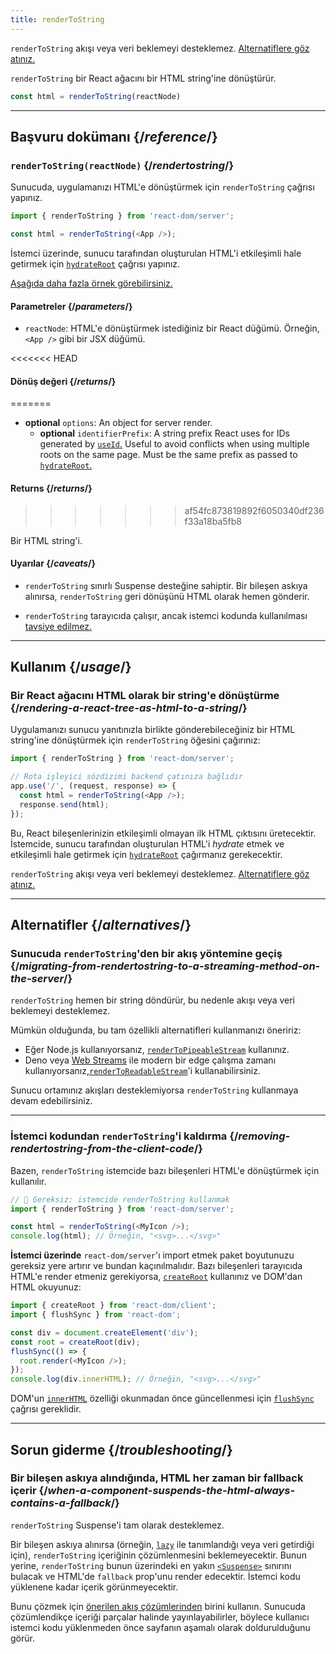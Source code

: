 ```yaml
---
title: renderToString
---
```


<Pitfall>

`renderToString` akışı veya veri beklemeyi desteklemez. [Alternatiflere göz atınız.](#alternatives)

</Pitfall>

<Intro>

`renderToString` bir React ağacını bir HTML string'ine dönüştürür.

```js
const html = renderToString(reactNode)
```

</Intro>

<InlineToc />

---

## Başvuru dokümanı {/*reference*/}

### `renderToString(reactNode)` {/*rendertostring*/}

Sunucuda, uygulamanızı HTML'e dönüştürmek için `renderToString` çağrısı yapınız.

```js
import { renderToString } from 'react-dom/server';

const html = renderToString(<App />);
```

İstemci üzerinde, sunucu tarafından oluşturulan HTML'i etkileşimli hale getirmek için [`hydrateRoot`](/reference/react-dom/client/hydrateRoot) çağrısı yapınız.

[Aşağıda daha fazla örnek görebilirsiniz.](#usage)

#### Parametreler {/*parameters*/}

* `reactNode`: HTML'e dönüştürmek istediğiniz bir React düğümü. Örneğin, `<App />` gibi bir JSX düğümü.

<<<<<<< HEAD
#### Dönüş değeri {/*returns*/}
=======
* **optional** `options`: An object for server render.
  * **optional** `identifierPrefix`: A string prefix React uses for IDs generated by [`useId`.](/reference/react/useId) Useful to avoid conflicts when using multiple roots on the same page. Must be the same prefix as passed to [`hydrateRoot`.](/reference/react-dom/client/hydrateRoot#parameters)

#### Returns {/*returns*/}
>>>>>>> af54fc873819892f6050340df236f33a18ba5fb8

Bir HTML string'i.

#### Uyarılar {/*caveats*/}

* `renderToString` sınırlı Suspense desteğine sahiptir. Bir bileşen askıya alınırsa, `renderToString` geri dönüşünü HTML olarak hemen gönderir.

* `renderToString` tarayıcıda çalışır, ancak istemci kodunda kullanılması [tavsiye edilmez.](#removing-rendertostring-from-the-client-code)

---

## Kullanım {/*usage*/}

### Bir React ağacını HTML olarak bir string'e dönüştürme {/*rendering-a-react-tree-as-html-to-a-string*/}

Uygulamanızı sunucu yanıtınızla birlikte gönderebileceğiniz bir HTML string'ine dönüştürmek için `renderToString` öğesini çağırınız:

```js {5-6}
import { renderToString } from 'react-dom/server';

// Rota işleyici sözdizimi backend çatınıza bağlıdır
app.use('/', (request, response) => {
  const html = renderToString(<App />);
  response.send(html);
});
```

Bu, React bileşenlerinizin etkileşimli olmayan ilk HTML çıktısını üretecektir. İstemcide, sunucu tarafından oluşturulan HTML'i *hydrate* etmek ve etkileşimli hale getirmek için [`hydrateRoot`](/reference/react-dom/client/hydrateRoot) çağırmanız gerekecektir.


<Pitfall>

`renderToString` akışı veya veri beklemeyi desteklemez. [Alternatiflere göz atınız.](#alternatives)

</Pitfall>

---

## Alternatifler {/*alternatives*/}

### Sunucuda `renderToString`'den bir akış yöntemine geçiş {/*migrating-from-rendertostring-to-a-streaming-method-on-the-server*/}

`renderToString` hemen bir string döndürür, bu nedenle akışı veya veri beklemeyi desteklemez.

Mümkün olduğunda, bu tam özellikli alternatifleri kullanmanızı öneririz:

* Eğer Node.js kullanıyorsanız, [`renderToPipeableStream`](/reference/react-dom/server/renderToPipeableStream) kullanınız.
* Deno veya [Web Streams](https://developer.mozilla.org/en-US/docs/Web/API/Streams_API) ile modern bir edge çalışma zamanı kullanıyorsanız,[`renderToReadableStream`](/reference/react-dom/server/renderToReadableStream)'i kullanabilirsiniz.

Sunucu ortamınız akışları desteklemiyorsa `renderToString` kullanmaya devam edebilirsiniz.

---

### İstemci kodundan `renderToString`'i kaldırma {/*removing-rendertostring-from-the-client-code*/}

Bazen, `renderToString` istemcide bazı bileşenleri HTML'e dönüştürmek için kullanılır.

```js {1-2}
// 🚩 Gereksiz: istemcide renderToString kullanmak
import { renderToString } from 'react-dom/server';

const html = renderToString(<MyIcon />);
console.log(html); // Örneğin, "<svg>...</svg>"
```

**İstemci üzerinde** `react-dom/server`'ı import etmek paket boyutunuzu gereksiz yere artırır ve bundan kaçınılmalıdır. Bazı bileşenleri tarayıcıda HTML'e render etmeniz gerekiyorsa, [`createRoot`](/reference/react-dom/client/createRoot) kullanınız ve DOM'dan HTML okuyunuz:

```js
import { createRoot } from 'react-dom/client';
import { flushSync } from 'react-dom';

const div = document.createElement('div');
const root = createRoot(div);
flushSync(() => {
  root.render(<MyIcon />);
});
console.log(div.innerHTML); // Örneğin, "<svg>...</svg>"
```

DOM'un [`innerHTML`](https://developer.mozilla.org/en-US/docs/Web/API/Element/innerHTML) özelliği okunmadan önce güncellenmesi için [`flushSync`](/reference/react-dom/flushSync) çağrısı gereklidir.

---

## Sorun giderme {/*troubleshooting*/}

### Bir bileşen askıya alındığında, HTML her zaman bir fallback içerir {/*when-a-component-suspends-the-html-always-contains-a-fallback*/}

`renderToString` Suspense'i tam olarak desteklemez.

Bir bileşen askıya alınırsa (örneğin, [`lazy`](/reference/react/lazy) ile tanımlandığı veya veri getirdiği için), `renderToString` içeriğinin çözümlenmesini beklemeyecektir. Bunun yerine, `renderToString` bunun üzerindeki en yakın [`<Suspense>`](/reference/react/Suspense) sınırını bulacak ve HTML'de `fallback` prop'unu render edecektir. İstemci kodu yüklenene kadar içerik görünmeyecektir.

Bunu çözmek için [önerilen akış çözümlerinden](#migrating-from-rendertostring-to-a-streaming-method-on-the-server) birini kullanın. Sunucuda çözümlendikçe içeriği parçalar halinde yayınlayabilirler, böylece kullanıcı istemci kodu yüklenmeden önce sayfanın aşamalı olarak doldurulduğunu görür.

